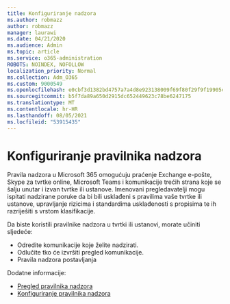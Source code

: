 ```yaml
---
title: Konfiguriranje nadzora
ms.author: robmazz
author: robmazz
manager: laurawi
ms.date: 04/21/2020
ms.audience: Admin
ms.topic: article
ms.service: o365-administration
ROBOTS: NOINDEX, NOFOLLOW
localization_priority: Normal
ms.collection: Adm_O365
ms.custom: 9000549
ms.openlocfilehash: e0cbf3d1382bd4757a7a4d8e923138009f69f80f29f9f19905c88ea37ac1f0cd
ms.sourcegitcommit: b5f7da89a650d2915dc652449623c78be6247175
ms.translationtype: MT
ms.contentlocale: hr-HR
ms.lasthandoff: 08/05/2021
ms.locfileid: "53915435"
---
```

# <a name="configure-supervision-policies"></a>Konfiguriranje pravilnika nadzora

Pravila nadzora u Microsoft 365 omogućuju praćenje Exchange e-pošte, Skype za tvrtke online, Microsoft Teams i komunikacije trećih strana koje se šalju unutar i izvan tvrtke ili ustanove. Imenovani pregledavatelji mogu ispitati nadzirane poruke da bi bili usklađeni s pravilima vaše tvrtke ili ustanove, upravljanje rizicima i standardima usklađenosti s propisima te ih razriješiti s vrstom klasifikacije.

Da biste koristili pravilnike nadzora u tvrtki ili ustanovi, morate učiniti sljedeće:

- Odredite komunikacije koje želite nadzirati.
- Odlučite tko će izvršiti pregled komunikacije.
- Pravila nadzora postavljanja

Dodatne informacije:

- [Pregled pravilnika nadzora](https://docs.microsoft.com/microsoft-365/compliance/supervision-policies)
- [Konfiguriranje pravilnika nadzora](https://docs.microsoft.com/microsoft-365/compliance/configure-supervision-policies)
